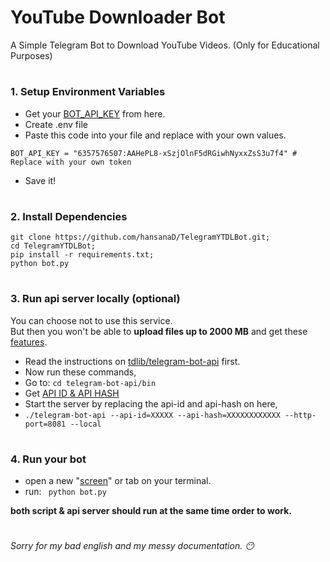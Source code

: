 # YouTube Downloader Bot
A Simple Telegram Bot to Download YouTube Videos. (Only for Educational Purposes)

#
### 1. Setup Environment Variables
- Get your [BOT_API_KEY](https://core.telegram.org/bots/tutorial#obtain-your-bot-token) from here.
- Create .env file
- Paste this code into your file and replace with your own values.
```
BOT_API_KEY = "6357576507:AAHePL8-xSzjOlnF5dRGiwhNyxxZsS3u7f4" # Replace with your own token
```
- Save it!
  
#
### 2. Install Dependencies
```
git clone https://github.com/hansanaD/TelegramYTDLBot.git;
cd TelegramYTDLBot;
pip install -r requirements.txt;
python bot.py
```
#
### 3. Run api server locally (optional)
You can choose not to use this service.\
But then you won't be able  to **upload files up to 2000 MB** and get these [features](https://core.telegram.org/bots/api#using-a-local-bot-api-server).

- Read the instructions on [tdlib/telegram-bot-api](https://github.com/tdlib/telegram-bot-api) first.
- Now run these commands,
- Go to: ```cd telegram-bot-api/bin```
- Get [API ID & API HASH](https://core.telegram.org/api/obtaining_api_id)
- Start the server by replacing the api-id and api-hash on here,
- ``` ./telegram-bot-api --api-id=XXXXX --api-hash=XXXXXXXXXXXX --http-port=8081 --local ```
#
### 4. Run your bot
- open a new "[screen](https://www.geeksforgeeks.org/screen-command-in-linux-with-examples/)" or tab on your terminal.
- run: ``` python bot.py```

**both script & api server should run at the same time order to work.**
#
_Sorry for my bad english and my messy documentation. 😶_



  


